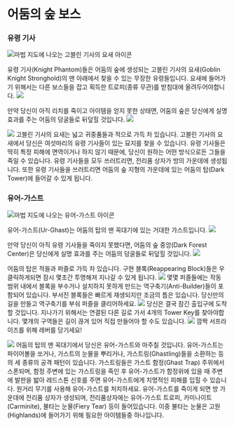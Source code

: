 # 어둠의 숲 보스

### 유령 기사

![마법 지도에 나오는 고블린 기사의 요새 아이콘 ](knightsmap.png)

유령 기사(Knight Phantom)들은 어둠의 숲에 생성되는 고블린 기사의 요새(Goblin Knight Stronghold)의 맨 아래에서 찾을 수 있는 무장한 유령들입니다. 요새에 들어가기 위해서는 다른 보스들을 잡고 획득한 트로피(종류 무관)를 받침대에 올려두어야합니다. 
![](shield.png)

만약 당신이 아직 리치를 죽이고 아이템을 얻지 못한 상태면, 어둠의 숲은 당신에게 실명 효과를 주는 어둠의 덩굴들로 뒤덮힐 것입니다.
![](forest_locked.png)

![](knights.png)
고블린 기사의 요새는 넓고 귀중품들과 적으로 가득 차 있습니다. 고블린 기사의 요새에서 당신은 여섯마리의 유령 기사들이 있는 묘지를 찾을 수 있습니다. 유령 기사들은 딱히 특정 피해에 면역이거나 하지 않기 때문에, 당신이 원하는 어떤 방식으로든 그들을 죽일 수 있습니다. 
유령 기사들을 모두 쓰러트리면, 전리품 상자가 방의 가운데에 생성됩니다. 또한 유령 기사들을 쓰러트리면 어둠의 숲 지형의 가운데에 있는 어둠의 탑(Dark Tower)에 들어갈 수 있게 됩니다.


### 유어-가스트

![마법 지도에 나오는 유어-가스트 아이콘](urghastmap.png)

유어-가스트(Ur-Ghast)는 어둠의 탑의 맨 꼭대기에 있는 거대한 가스트입니다.
![](dark_tower.png)

만약 당신이 아직 유령 기사들을 죽이지 못했다면, 어둠의 숲 중앙(Dark Forest Center)은 당신에게 실명 효과를 주는 어둠의 덩굴들로 뒤덮힐 것입니다.
![](forest\_center\_locked.png)

어둠의 탑은 적들과 퍼즐로 가득 차 있습니다. 구현 블록(Reappearing Block)들은 우클릭하게되면 잠시 몇초간 투명해져 지나갈 수 있게 됩니다. 
![](antibuilder.png)
몇몇 퍼즐들에는 작동 범위 내에서 블록을 부수거나 설치하지 못하게 만드는 역구축기(Anti-Builder)들이 포함되어 있습니다. 부서진 블록들은 빠르게 재생되지만 조금의 틈은 있습니다. 당신만의 길을 만들고 역구축기를 부숴 퍼즐을 클리어하세요.
![](locked.png)
당신은 결국 잠긴 출입구에 도착할 것입니다. 지나가기 위해서는 연결된 다른 길로 가서 4개의 Tower Key를 찾아야합니다. 몇개의 구역들은 길이 끊겨 있어 직접 만들어야 할 수도 있습니다.
![](reactor.png)
깜짝 서프라이즈를 위해 레버를 당기세요! 

![](urghast.png)
어둠의 탑의 맨 꼭대기에서 당신은 유어-가스트와 마주칠 것입니다. 유어-가스트는 파이어볼을 쏘거나, 가스트의 눈물을 뿌리거나, 가스트링(Ghastling)들을 소환하는 등의 세 종류의 공격 패턴이 있습니다. 가스트링들은 가스트 함정(Ghast Trap) 주위에서 스폰되며, 함정 주변에 있는 가스트링을 죽인 후 유어-가스트가 함정위에 있을 때 주변에 발판을 밟아 레드스톤 신호를 주면 유어-가스트에게 치명적인 피해를 입힐 수 있습니다. 원거리 무기를 사용해 유어-가스트를 처치하세요.
유어-가스트를 죽이게 되면 방 가운데에 전리품 상자가 생성되며, 전리품상자에는 유어-가스트 트로피, 카미나이트(Carminite), 불타는 눈물(Fiery Tear) 등이 들어있습니다. 이중 불타는 눈물은 고원(Highlands)에 들어가기 위해 필요한 아이템들중 하나입니다.